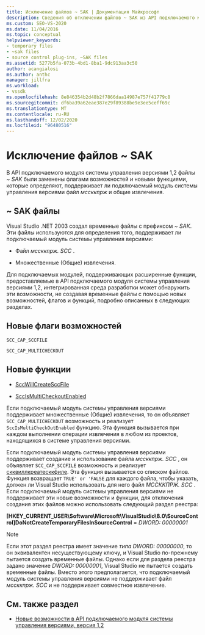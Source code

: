 ```yaml
---
title: Исключение файлов ~ SAK | Документация Майкрософт
description: Сведения об отключении файлов ~ SAK из API подключаемого модуля системы управления версиями 1,2 и о том, как они были заменены флагами возможностей и новыми функциями.
ms.custom: SEO-VS-2020
ms.date: 11/04/2016
ms.topic: conceptual
helpviewer_keywords:
- temporary files
- ~sak files
- source control plug-ins, ~SAK files
ms.assetid: 5277b5fa-073b-4bd1-8ba1-9dc913aa3c50
author: acangialosi
ms.author: anthc
manager: jillfra
ms.workload:
- vssdk
ms.openlocfilehash: 8e846354b2d48b2f7866daa14987e757f41779c8
ms.sourcegitcommit: df6ba39a62eae387e29f89388be9e3ee5ceff69c
ms.translationtype: MT
ms.contentlocale: ru-RU
ms.lasthandoff: 12/02/2020
ms.locfileid: "96480516"
---
```

# <a name="elimination-of-sak-files"></a>Исключение файлов ~ SAK
В API подключаемого модуля системы управления версиями 1,2 файлы *~ SAK* были заменены флагами возможностей и новыми функциями, которые определяют, поддерживает ли подключаемый модуль системы управления версиями файл *мссккпрж* и общие извлечения.

## <a name="sak-files"></a>~ SAK файлы
Visual Studio .NET 2003 создал временные файлы с префиксом *~ SAK*. Эти файлы используются для определения того, поддерживает ли подключаемый модуль системы управления версиями:

- Файл *мссккпрж. SCC* .

- Множественные (Общие) извлечения.

Для подключаемых модулей, поддерживающих расширенные функции, предоставляемые в API подключаемого модуля системы управления версиями 1,2, интегрированная среда разработки может обнаружить эти возможности, не создавая временные файлы с помощью новых возможностей, флагов и функций, подробно описанных в следующих разделах.

## <a name="new-capability-flags"></a>Новые флаги возможностей
 `SCC_CAP_SCCFILE`

 `SCC_CAP_MULTICHECKOUT`

## <a name="new-functions"></a>Новые функции
- [SccWillCreateSccFile](../../extensibility/sccwillcreatesccfile-function.md)

- [SccIsMultiCheckoutEnabled](../../extensibility/sccismulticheckoutenabled-function.md)

 Если подключаемый модуль системы управления версиями поддерживает множественные (Общие) извлечения, то он объявляет `SCC_CAP_MULTICHECKOUT` возможность и реализует `SccIsMultiCheckOutEnabled` функцию. Эта функция вызывается при каждом выполнении операции извлечения в любом из проектов, находящихся в системе управления версиями.

 Если подключаемый модуль системы управления версиями поддерживает создание и использование файла *мссккпрж. SCC* , он объявляет `SCC_CAP_SCCFILE` возможность и реализует [скквиллкреатесккфиле](../../extensibility/sccwillcreatesccfile-function.md). Эта функция вызывается со списком файлов. Функция возвращает `TRUE' or 'FALSE` для каждого файла, чтобы указать, должен ли Visual Studio использовать для него файл *МССККПРЖ. SCC* . Если подключаемый модуль системы управления версиями не поддерживает эти новые возможности и функции, для отключения создания этих файлов можно использовать следующий раздел реестра:

 **[HKEY_CURRENT_USER\Software\Microsoft\VisualStudio\8.0\SourceControl]DoNotCreateTemporaryFilesInSourceControl**  =  *DWORD: 00000001*

> [!NOTE]
> Если этот раздел реестра имеет значение *типа DWORD: 00000000*, то он эквивалентен несуществующему ключу, и Visual Studio по-прежнему пытается создать временные файлы. Однако если для раздела реестра задано значение *DWORD: 00000001*, Visual Studio не пытается создать временные файлы. Вместо этого предполагается, что подключаемый модуль системы управления версиями не поддерживает файл *мссккпрж. SCC* и не поддерживает совместное извлечение.

## <a name="see-also"></a>См. также раздел
- [Новые возможности в API подключаемого модуля системы управления версиями, версия 1,2](../../extensibility/internals/what-s-new-in-the-source-control-plug-in-api-version-1-2.md)
